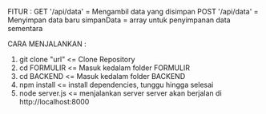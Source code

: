 FITUR :
GET '/api/data' = Mengambil data yang disimpan
POST '/api/data' = Menyimpan data baru
simpanData = array untuk penyimpanan data sementara

CARA MENJALANKAN :
1. git clone "url" <= Clone Repository
2. cd FORMULIR <= Masuk kedalam folder FORMULIR
3. cd BACKEND <= Masuk kedalam folder BACKEND
4. npm install <= install dependencies, tunggu hingga selesai
5. node server.js <= menjalankan server
server akan berjalan di http://localhost:8000

